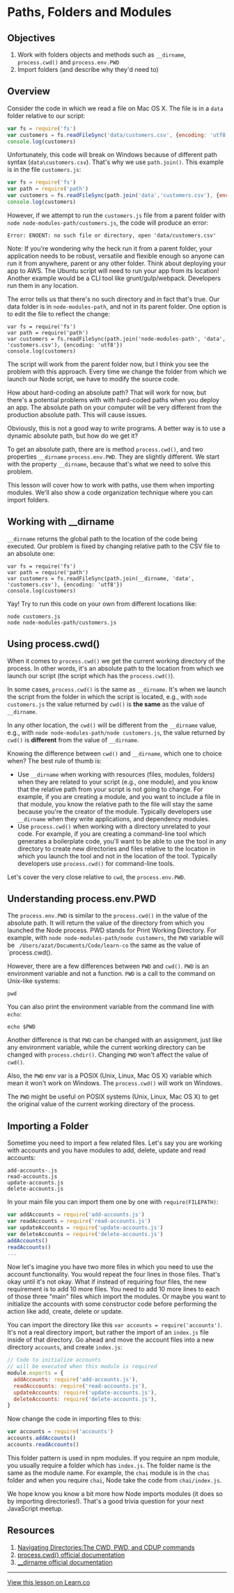 # Paths, Folders and Modules

## Objectives

1. Work with folders objects and methods such as `__dirname`, `process.cwd()` and `process.env.PWD`
1. Import folders (and describe why they'd need to)


## Overview

Consider the code in which we read a file on Mac OS X. The file is in a `data` folder relative to our script:

```js
var fs = require('fs')
var customers = fs.readFileSync('data/customers.csv', {encoding: 'utf8'})
console.log(customers)
```

Unfortunately, this code will break on Windows because of different path syntax (`data\customers.csv`). That's why we use `path.join()`. This example is in the file `customers.js`:

```js
var fs = require('fs')
var path = require('path')
var customers = fs.readFileSync(path.join('data','customers.csv'), {encoding: 'utf8'})
console.log(customers)
```

However, if we attempt to run the `customers.js` file from a parent folder with `node node-modules-path/customers.js`, the code will produce an error:

```
Error: ENOENT: no such file or directory, open 'data/customers.csv'
```

Note: If you're wondering why the heck run it from a parent folder, your application needs to be robust, versatile and flexible enough so anyone can run it from anywhere, parent or any other folder. Think about deploying your app to AWS. The Ubuntu script will need to run your app from its location! Another example would be a CLI tool like grunt/gulp/webpack. Developers run them in any location.

The error tells us that there's no such directory and in fact that's true. Our data folder is in `node-modules-path`, and not in its parent folder. One option is to edit the file to reflect the change:

```
var fs = require('fs')
var path = require('path')
var customers = fs.readFileSync(path.join('node-modules-path', 'data', 'customers.csv'), {encoding: 'utf8'})
console.log(customers)
```

The script will work from the parent folder now, but I think you see the problem with this approach. Every time we change the folder from which we launch our Node script, we have to modify the source code. 

How about hard-coding an absolute path? That will work for now, but there's a potential problems with with hard-coded paths when you deploy an app. The absolute path on your computer will be very different from the production absolute path. This will cause issues.

Obviously, this is not a good way to write programs. A better way is to use a dynamic absolute path, but how do we get it? 

To get an absolute path, there are is method `process.cwd()`, and two properties `__dirname` `process.env.PWD`. They are slightly different. We start with the property `__dirname`, because that's what we need to solve this problem. 

This lesson will cover how to work with paths, use them when importing modules. We'll also show a code organization technique where you can import folders.

## Working with __dirname

`__dirname` returns the global path to the location of the code being executed. Our problem is fixed by changing relative path to the CSV file to an absolute one:

```
var fs = require('fs')
var path = require('path')
var customers = fs.readFileSync(path.join(__dirname, 'data', 'customers.csv'), {encoding: 'utf8'})
console.log(customers)
```

Yay! Try to run this code on your own from different locations like:

```
node customers.js
node node-modules-path/customers.js
```

## Using process.cwd() 

When it comes to `process.cwd()` we get the current working directory of the process. In other words, it's an absolute path to the location from which we launch our script (the script which has the `process.cwd()`). 

In some cases, `process.cwd()` is the same as `__dirname`. It's when we launch the script from the folder in which the script is located, e.g., with `node customers.js` the value returned by `cwd()` is **the same** as the value of `__dirname`. 

In any other location, the `cwd()` will be different from the `__dirname` value, e.g., with `node node-modules-path/node customers.js`, the value returned by `cwd()` is **different** from the value of `__dirname`.

Knowing the difference between `cwd()` and `__dirname`, which one to choice when? The best rule of thumb is:

* Use `__dirname` when working with resources (files, modules, folders) when they are related to your script (e.g., one module), and you know that the relative path from your script is not going to change. For example, if you are creating a module, and you want to include a file in that module, you know the relative path to the file will stay the same because you're the creator of the module. Typically developers use `__dirname` when they write applications, and dependency modules.
* Use `process.cwd()` when working with a directory unrelated to your code. For example, if you are creating a command-line tool which generates a boilerplate code, you'll want to be able to use the tool in any directory to create new directories and files relative to the location in which you launch the tool and not in the location of the tool. Typically developers use `process.cwd()` for command-line tools.

Let's cover the very close relative to `cwd`, the `process.env.PWD`.

## Understanding process.env.PWD

The `process.env.PWD` is similar to the `process.cwd()` in the value of the absolute path. It will return the value of the directory from which you launched the Node process. PWD stands for Print Working Directory. For example, with `node node-modules-path/node customers`, the `PWD` variable will be ` /Users/azat/Documents/Code/learn-co` the same as the value of `process.cwd().


However, there are a few differences between `PWD` and `cwd()`. `PWD` is an environment variable and not a function. `PWD` is a call to the command on Unix-like systems:

```
pwd
```

You can also print the environment variable from the command line with `echo`:

```
echo $PWD
```

Another difference is that `PWD` can be changed with an assignment, just like any environment variable, while the current working directory can be changed with `process.chdir()`. Changing `PWD` won't affect the value of `cwd()`.

Also, the `PWD` env var is a POSIX (Unix, Linux, Mac OS X) variable which mean it won't work on Windows. The `process.cwd()` will work on Windows.

The `PWD` might be useful on POSIX systems (Unix, Linux, Mac OS X) to get the original value of the current working directory of the process. 


## Importing a Folder 

Sometime you need to import a few related files. Let's say you are working with accounts and you have modules to add, delete, update and read accounts:

```
add-accounts-.js
read-accounts.js
update-accounts.js
delete-accounts.js
```

In your main file you can import them one by one with `require(FILEPATH)`:

```js
var addAccounts = require('add-accounts.js')
var readAccounts = require('read-accounts.js')
var updateAccounts = require('update-accounts.js')
var deleteAccounts = require('delete-accounts.js')
addAccounts()
readAccounts()
...
```

Now let's imagine you have two more files in which you need to use the account functionality. You would repeat the four lines in those files. That's okay until it's not okay. What if instead of requiring four files, the new requirement is to add 10 more files. You need to add 10 more lines to each of those three "main" files which import the modules. Or maybe you want to initialize the accounts with some constructor code before performing the action like add, create, delete or update.

You can import the directory like this `var accounts = require('accounts')`. It's not a real directory import, but rather the import of an `index.js` file inside of that directory. Go ahead and move the account files into a new directory `accounts`, and create `index.js`:

```js
// Code to initialize accounts
// will be executed when this module is required
module.exports = {
  addAccounts: require('add-accounts.js'),
  readAcccounts: require('read-accounts.js'),
  updateAccounts: require('update-accounts.js'),
  deleteAccounts: require('delete-accounts.js'),
}
```

Now change the code in importing files to this:

```js
var accounts = require('accounts')
accounts.addAccounts()
accounts.readAccounts()
```

This folder pattern is used in npm modules. If you require an npm module, you usually require a folder which has `index.js`. The folder name is the same as the module name. For example, the `chai` module is in the `chai` folder and when you require `chai`, Node take the code from `chai/index.js`. 

We hope know you know a bit more how Node imports modules (it does so by importing directories!). That's a good trivia question for your next JavaScript meetup.


## Resources

1. [Navigating Directories:The CWD, PWD, and CDUP commands](http://www.cs.cf.ac.uk/Dave/Internet/node122.html)
1. [process.cwd() official documentation](https://nodejs.org/api/process.html#process_process_cwd)
1. [__dirname official documentation](https://nodejs.org/docs/latest/api/globals.html#globals_dirname)


---

<a href='https://learn.co/lessons/node-modules-path' data-visibility='hidden'>View this lesson on Learn.co</a>
